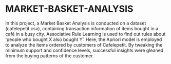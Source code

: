 # MARKET-BASKET-ANALYSIS
In this project, a Market Basket Analysis is conducted on a dataset (cafelepetit.csv),
containing transaction information of items bought in a café in a busy city. Associative Rule
Learning is used to find out rules about ‘people who bought X also bought Y’. Here, the Apriori
model is employed to analyze the items ordered by customers of Cafelepetit. By tweaking the
minimum support and confidence levels, successful insights were gleaned from the buying
patterns of the customer.
